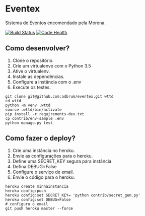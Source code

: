 # Eventex

Sistema de Eventos encomendado pela Morena.

[![Build Status](https://travis-ci.org/adbrum/eventex.svg?branch=master)](https://travis-ci.org/adbrum/eventex)
[![Code Health](https://landscape.io/github/adbrum/eventex/master/landscape.svg?style=flat)](https://landscape.io/github/adbrum/eventex/master)

## Como desenvolver?

1. Clone o repositório.
2. Crie um virtualenve com o Python 3.5
3. Ative o virtualenv.
4. Instale as dependências.
5. Configure a instância com o .env
6. Execute os testes.

```console
git clone git@github.com:adbrum/eventex.git wttd
cd wttd
python -m venv .wttd
source .wttd/bin/activate
pip install -r requirements-dev.txt
cp contrib/env-sample .env
python manage.py test
```

## Como fazer o deploy?

1. Crie uma instância no heroku.
2. Envie as configurações para o heroku.
3. Define uma SECRET_KEY segura para instância.
4. Defina DEBUG=False
5. Configure o serviço de email.
6. Envie o código para o heroku.

```console
heroku create minhainstancia
heroku config:push
heroku config:set SECRET_KEY= 'python contrib/secret_gen.py'
heroku config:set DEBUG=False
# configuro o email
git push heroku master --force
```
